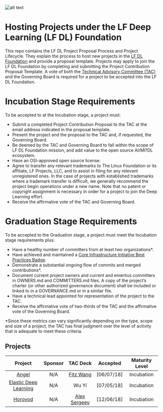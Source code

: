 ![alt text](https://www.linuxfoundation.org/wp-content/uploads/2018/08/lfdl-horizontal-color-768x63.png)

# Hosting Projects under the LF Deep Learning (LF DL) Foundation 
This repo contains the LF DL Project Proposal Process and Project Lifecycle. They explain the process to host new projects in the <a href="https://deeplearningfoundation.org/">LF DL Foundation</a> and provide a proposal template. Projects may apply to join the LF DL Foundation by completing and submitting the Project Contribution Proposal Template. A vote of both the <a href="https://lists.deeplearningfoundation.org/g/tac-general/wiki/Home">Technical Advisory Committee (TAC)</a> and the Governing Board is required for a project to be accepted into the LF DL Foundation. 

# Incubation Stage Requirements

To be accepted to at the Incubation stage, a project must:

<ul>
<li>Submit a completed Project Contribution Proposal to the TAC at the email address indicated in the proposal template.
<li>Present the project and the proposal to the TAC and, if requested, the Governing Board.
<li>Be deemed by the TAC and Governing Board to fall within the scope of LF DL Foundation mission, and add value to the open source AI/Ml?DL ecosystem.
<li>Have an OSI-approved open source license. 
<li>Agree to transfer any relevant trademarks to The Linux Foundation or its affiliate, LF Projects, LLC, and to assist in filing for any relevant unregistered ones.  In the case of projects with established trademarks where a trademark transfer is difficult, we generally recommend the project begin operations under a new name. Note that no patent or copyright assignment is necessary in order for a project to join the Deep Learning effort.
<li>Receive the affirmative vote of the TAC and Governing Board.
</ul>

# Graduation Stage Requirements

To be accepted to the Graduation stage, a project must meet the Incubation stage requirements plus:
<ul>
<li>Have a healthy number of committers from at least two organizations*.
<li>Have achieved and maintained a <a href="https://bestpractices.coreinfrastructure.org/en">Core Infrastructure Initiative Best Practices Badge</a>.
<li>Demonstrate a substantial ongoing flow of commits and merged contributions*.
<li>Document current project owners and current and emeritus committers in OWNERS.md and COMMITTERS.md files.  A copy of the project’s charter (or other authorized governance document) shall be included or linked to in a GOVERNANCE.md or in a similar file. 
<li>Have a technical lead appointed for representation of the project to the TAC.
<li>Receive the affirmative vote of two-thirds of the TAC and the affirmative vote of the Governing Board.
</ul>

*Since these metrics can vary significantly depending on the type, scope and size of a project, the TAC has final judgment over the level of activity that is adequate to meet these criteria.

## Projects

**Project**|**Sponsor**|**TAC Deck**|**Accepted**|**Maturity Level**
:-----:|:-----:|:-----:|:-----:|:-----:
[Angel](https://github.com/Angel-ML/angel/)|N/A|[Fitz Wang](https://drive.google.com/open?id=1uEz94yqA1teKFgSegB4HcDgiS47v0q82)|[06/07/18]|Incubation
[Elastic Deep Learning](https://github.com/PaddlePaddle/edl)|N/A|Wu Yi|[07/05/18]|Incubation
[Horovod](https://github.com/uber/horovod/)|N/A|[Alex Sergeev](https://drive.google.com/open?id=1cFNEA_FT-2Vw9pFaB77MYOkea1FVVLU5)|[12/06/18]|Incubation
